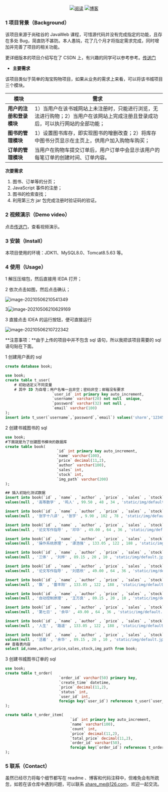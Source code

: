 <p align="center">
  <a href="https://github.com/Sharm-Zhao/BookMarket_JavaWeb"><img src="https://img.shields.io/badge/阅读-read-brightgreen.svg" alt="阅读"></a>
  <a href="https://blog.csdn.net/weixin_44262126/article/details/113413122"><img src="https://img.shields.io/badge/博客-read-critical.svg" alt="博客"></a>
</p>

### 1 项目背景（Background）

该项目来源于尚硅谷的 JavaWeb 课程，可惜源代码并没有完成指定的功能，且存在多处 Bug，简直防不甚防。本人愚钝，花了几个月才将指定需求完成，同时增加并完善了项目的相关功能。

更详细版本的项目介绍写在了 CSDN 上，有兴趣的同学可以参考参考。[传送门](https://blog.csdn.net/weixin_44262126/article/details/113413122)

* **主要需求**

该项目类似于简单的淘宝购物项目，如果从业务的需求上来看，可以将该书城项目三个模块。

| 模块                     | 需求                                                         |
| ------------------------ | ------------------------------------------------------------ |
| **用户的注册和登录模块** | 1）当用户在该书城网站上未注册时，只能进行浏览，无法进行购物；2）当用户在该网站上完成注册且登录成功后，可以执行网站的全部功能； |
| **图书的管理模块**       | 1）设置图书库存，即实现图书的增删改查；2）将库存中图书分页显示在主页上，供用户加入购物车购买； |
| **订单的管理模块**       | 当用户在购物车提交订单后，用户订单中会显示该用户的每笔订单的创建时间、订单内容。 |

**次要需求**

1. 图书、订单等的分页；
2. JavaScript 事件的注册；
3. 图书的检索查找；
4. 利用第三方 jar 包完成注册时验证码的验证。



### 2 视频演示（Demo video）

点击[传送门](https://www.bilibili.com/video/BV1YK4y1T7BF/)，查看视频演示。



### 3 安装（Install）

本项目使用的环境：JDK11、MySQL8.0、Tomcat8.5.63 等。



### 4 使用（Usage）

1 解压压缩包，然后直接用 IEDA 打开；

2 依次点击如图，然后点击确认；

![image-20210506210541349](C:\Users\Sharm\AppData\Roaming\Typora\typora-user-images\image-20210506210541349.png)

3![image-20210506210629169](C:\Users\Sharm\AppData\Roaming\Typora\typora-user-images\image-20210506210629169.png)

3 直接点击 IDEA 的运行按钮，便可直接运行

![image-20210506210722342](C:\Users\Sharm\AppData\Roaming\Typora\typora-user-images\image-20210506210722342.png)





**注意事项：**由于上传的项目中并不包含 sql 语句，所以我把该项目需要的 sql 语句贴在下面。

1 创建用户表的 sql

```sql
create database book;

use book;
create table t_user(
    # 初始话定义不同变量
    # 其中 ID 为自增；用户名唯一且非空；密码非空；邮箱没有要求
                     `user_id` int primary key auto_increment,
                     `username` varchar(20) not null  unique,
                     `password` varchar(32) not null ,
                     `email` varchar(100)
);
insert into t_user(`username`,`password`,`email`) values('sharm','123456','sharm@126.com');
```

2 创建书城图书的 sql

```sql
use book;
#下面就是为了创建图书模块的数据库
create table book(
                       `id` int primary key auto_increment,
                       `name` varchar(100),
                       `price` decimal(11,2),
                       `author` varchar(100),
                       `sales` int,
                       `stock` int,
                       `img_path` varchar(200)
);

## 插入初始化测试数据
insert into book(`id` , `name` , `author` , `price` , `sales` , `stock` , `img_path`)
values(null , '高等数学' , '鸣人' , 99.50 , 48 , 34 , 'static/img/default.jpg');

insert into book(`id` , `name` , `author` , `price` , `sales` , `stock` , `img_path`)
values(null , '张宇十八讲' , '张宇' , 9.90 , 102 , 78 , 'static/img/default.jpg');

insert into book(`id` , `name` , `author` , `price` , `sales` , `stock` , `img_path`)
values(null , '论文写作指导' , '邓华' , 49.00 , 64 , 36 , 'static/img/default.jpg');

insert into book(`id` , `name` , `author` , `price` , `sales` , `stock` , `img_path`)
values(null , '操作系统原理' , '谭浩强' , 133.05 , 122 , 188 , 'static/img/default.jpg');

insert into book(`id` , `name` , `author` , `price` , `sales` , `stock` , `img_path`)
values(null , '三体' , '刘烨' , 89.15 , 20 , 10 , 'static/img/default.jpg');

insert into book(`id` , `name` , `author` , `price` , `sales` , `stock` , `img_path`)
values(null , '论文写作指导' , '刘慈欣' , 49.00 , 64 , 36 , 'static/img/default.jpg');

insert into book(`id` , `name` , `author` , `price` , `sales` , `stock` , `img_path`)
values(null , '飘' , '雷丰阳' , 133.05 , 122 , 188 , 'static/img/default.jpg');

insert into book(`id` , `name` , `author` , `price` , `sales` , `stock` , `img_path`)
values(null , '自动控制原理' , '王万良' , 89.15 , 20 , 10 , 'static/img/default.jpg');

insert into book(`id` , `name` , `author` , `price` , `sales` , `stock` , `img_path`)
values(null , '第七日' , '余华' , 49.00 , 64 , 36 , 'static/img/default.jpg');

insert into book(`id` , `name` , `author` , `price` , `sales` , `stock` , `img_path`)
values(null , '人生' , '路遥' , 133.05 , 122 , 188 , 'static/img/default.jpg');

insert into book(`id` , `name` , `author` , `price` , `sales` , `stock` , `img_path`)
values(null , '活着' , '余华' , 89.15 , 20 , 10 , 'static/img/default.jpg');
## 查看表内容
select id,name,author,price,sales,stock,img_path from book;

```

3 创建书城图书订单的 sql

```sql
use book;
create table t_order(
                        `order_id` varchar(50) primary key,
                        `create_time` datetime,
                        `price` decimal(11,2),
                        `status` int,
                        `user_id` int,
                        foreign key(`user_id`) references t_user(`user_id`)
);

create table t_order_item(
                             `id` int primary key auto_increment,
                             `name` varchar(100),
                             `count` int,
                             `price` decimal(11,2),
                             `total_price` decimal(11,2),
                             `order_id` varchar(50),
                             foreign key(`order_id`) references t_order(`order_id`)
);
```



### 5 联系（Contact）

虽然已经尽力将每个细节都写在 readme 、博客和代码注释中，但难免会有所疏忽，如若在该仓库中遇到问题，可以联系 share_me@126.com，欢迎一起交流。



